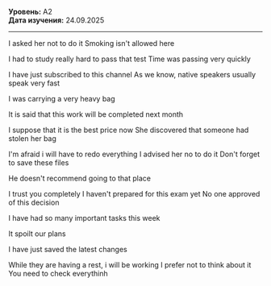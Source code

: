 **Уровень:** A2  
**Дата изучения:** 24.09.2025  

---

I asked her not to do it
Smoking isn't allowed here

I had to study really hard to pass that test
Time was passing very quickly

I have just subscribed to this channel
As we know,  native speakers usually speak very fast 

I was carrying a very heavy bag

It is said that this work will be completed next month

I suppose that it is the best price now
She discovered that someone had stolen her bag

I'm afraid i will have to redo everything
I advised her no to do it
Don't forget to save these files 

He doesn't recommend going to that place

I trust you completely
I haven't prepared for this exam yet
No one approved of this decision 

I have had so many important tasks this week

It spoilt our plans 

I have just saved the latest changes

While they are having a rest, i will be working 
I prefer not to think about it
You need to check everythinh 
